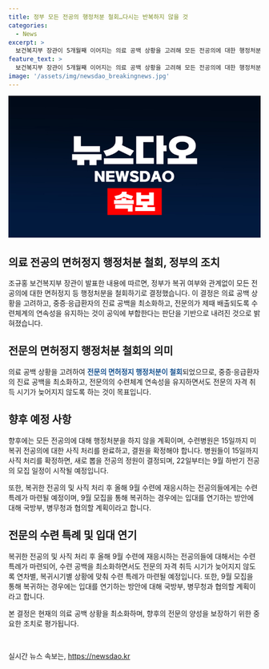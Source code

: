 ```yaml
---
title: 정부 모든 전공의 행정처분 철회…다시는 반복하지 않을 것
categories:
  - News
excerpt: >
  보건복지부 장관이 5개월째 이어지는 의료 공백 상황을 고려해 모든 전공의에 대한 행정처분을 철회하기로 했다. 이에 따라 전공의들은 15일까지 사직 처리를 완료해야 하며, 그 후 9월 하반기 전공의 모집이 시작된다. 복지부는 사직 후 재응시하는 전공의들을 위해 수련 특례를 마련할 계획이며, 복귀하는 전공의들은 국방부, 병무청과 협의해 입대를 연기할 수 있도록 할 것이라고 밝혔다.
feature_text: >
  보건복지부 장관이 5개월째 이어지는 의료 공백 상황을 고려해 모든 전공의에 대한 행정처분을 철회하기로 했다. 이에 따라 전공의들은 15일까지 사직 처리를 완료해야 하며, 그 후 9월 하반기 전공의 모집이 시작된다. 복지부는 사직 후 재응시하는 전공의들을 위해 수련 특례를 마련할 계획이며, 복귀하는 전공의들은 국방부, 병무청과 협의해 입대를 연기할 수 있도록 할 것이라고 밝혔다.
image: '/assets/img/newsdao_breakingnews.jpg'
---
```


<p><img src="/assets/img/newsdao_breakingnews.jpg" alt="koreaapp 속보" /></p>

<h2>의료 전공의 면허정지 행정처분 철회, 정부의 조치</h2>

<p>조규홍 보건복지부 장관이 발표한 내용에 따르면, 정부가 복귀 여부와 관계없이 모든 전공의에 대한 면허정지 등 행정처분을 철회하기로 결정했습니다. 이 결정은 의료 공백 상황을 고려하고, 중증·응급환자의 진료 공백을 최소화하고, 전문의가 제때 배출되도록 수련체계의 연속성을 유지하는 것이 공익에 부합한다는 판단을 기반으로 내려진 것으로 밝혀졌습니다.</p>

<h2 data-ke-size="size26">전문의 면허정지 행정처분 철회의 의미</h2>

<p>의료 공백 상황을 고려하여 <b><span style="color: #1a5490;">전문의 면허정지 행정처분이 철회</span></b>되었으므로, 중증·응급환자의 진료 공백을 최소화하고, 전문의의 수련체계 연속성을 유지하면서도 전문의 자격 취득 시기가 늦어지지 않도록 하는 것이 목표입니다.</p>

<h2 data-ke-size="size26">향후 예정 사항</h2>

<p>향후에는 모든 전공의에 대해 행정처분을 하지 않을 계획이며, 수련병원은 15일까지 미복귀 전공의에 대한 사직 처리를 완료하고, 결원을 확정해야 합니다. 병원들이 15일까지 사직 처리를 확정하면, 새로 뽑을 전공의 정원이 결정되며, 22일부터는 9월 하반기 전공의 모집 일정이 시작될 예정입니다.</p>

<p>또한, 복귀한 전공의 및 사직 처리 후 올해 9월 수련에 재응시하는 전공의들에게는 수련 특례가 마련될 예정이며, 9월 모집을 통해 복귀하는 경우에는 입대를 연기하는 방안에 대해 국방부, 병무청과 협의할 계획이라고 합니다.</p>

<h2 data-ke-size="size26">전문의 수련 특례 및 입대 연기</h2>

<p>복귀한 전공의 및 사직 처리 후 올해 9월 수련에 재응시하는 전공의들에 대해서는 수련 특례가 마련되어, 수련 공백을 최소화하면서도 전문의 자격 취득 시기가 늦어지지 않도록 연차별, 복귀시기별 상황에 맞춰 수련 특례가 마련될 예정입니다. 또한, 9월 모집을 통해 복귀하는 경우에는 입대를 연기하는 방안에 대해 국방부, 병무청과 협의할 계획이라고 합니다.</p>

<p>본 결정은 현재의 의료 공백 상황을 최소화하며, 향후의 전문의 양성을 보장하기 위한 중요한 조치로 평가됩니다.</p>

<p data-ke-size="size16">&nbsp;</p>
실시간 뉴스 속보는, <a href="https://newsdao.kr" rel="dofollow">https://newsdao.kr</a>


